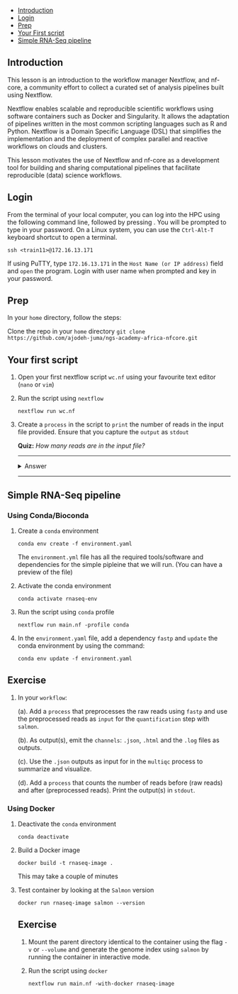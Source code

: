 - [Introduction](#introduction)
- [Login](#login)
- [Prep](#prep)
- [Your First script](#your-first-script)
- [Simple RNA-Seq pipeline](#simple-rna-seq-pipeline)



## Introduction
This lesson is an introduction to the workflow manager Nextflow, and nf-core, a community effort to collect a curated set of analysis pipelines built using Nextflow.

Nextflow enables scalable and reproducible scientific workflows using software containers such as Docker and Singularity. It allows the adaptation of pipelines written in the most common scripting languages such as R and Python. Nextflow is a Domain Specific Language (DSL) that simplifies the implementation and the deployment of complex parallel and reactive workflows on clouds and clusters.

This lesson motivates the use of Nextflow and nf-core as a development tool for building and sharing computational pipelines that facilitate reproducible (data) science workflows.


## Login
From the terminal of your local computer, you can log into the HPC using the
following command line, followed by pressing <ENTER>. You will be prompted to
type in your password. On a Linux system, you can use the `Ctrl-Alt-T` keyboard
shortcut to open a terminal.
```
ssh <train11>@172.16.13.171
```

If using PuTTY, type `172.16.13.171` in the `Host Name (or IP address)` field
and `open` the program. Login with user name when prompted and key in your password.

## Prep
In your `home` directory, follow the steps:

Clone the repo in your `home` directory
    ```
    git clone https://github.com/ajodeh-juma/ngs-academy-africa-nfcore.git
    ```
## Your first script
1. Open your first nextflow script `wc.nf` using your favourite text editor
   (`nano` or `vim`)
2. Run the script using `nextflow`
    ```
    nextflow run wc.nf
    ```
2. Create a `process` in the script to `print` the number of reads in the input
   file provided. Ensure that you capture the `output` as `stdout`

    **Quiz:** *How many reads are in the input file?*

    ---
    <details close>
    <summary>Answer</summary>
    
    </details>

    ---

## Simple RNA-Seq pipeline

### Using Conda/Bioconda

1. Create a `conda` environment
    ```
    conda env create -f environment.yaml
    ```
    The `environment.yml` file has all the required tools/software and
    dependencies for the simple pipleine that we will run. (You can have a
    preview of the file)

2. Activate the conda environment
    ```
    conda activate rnaseq-env
    ```

3. Run the script using `conda` profile
    ```
    nextflow run main.nf -profile conda
    ```

4. In the `environment.yaml` file, add a dependency `fastp` and `update` the
   conda environment by using the command:
   ```
   conda env update -f environment.yaml
   ```
## Exercise

1. In your `workflow`:

    (a). Add a `process` that preprocesses the raw reads using `fastp` and use
    the preprocessed reads as `input` for the `quantification` step with `salmon`.

    (b). As output(s), emit the `channels`:  `.json`, `.html` and the `.log` files as
    outputs.
    
    (c). Use the `.json` outputs as input for in the `multiqc` process to
    summarize and visualize.
    
    (d). Add a `process` that counts the number of reads before (raw reads) and
    after (preprocessed reads). Print the output(s) in `stdout`.




### Using Docker
1. Deactivate the `conda` environment
    ```
    conda deactivate
    ```

2. Build a Docker image
    ```
    docker build -t rnaseq-image .
    ```
    This may take a couple of minutes

3. Test container by looking at the `Salmon` version
    ```
    docker run rnaseq-image salmon --version
    ```

    ## Exercise
    1. Mount the parent directory identical to the container using the flag ```-v```
    or ```--volume``` and generate the genome index using `salmon` by running the
    container in interactive mode.

    2. Run the script using `docker`
        ```
        nextflow run main.nf -with-docker rnaseq-image
        ```


    


